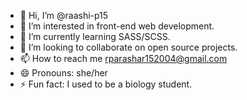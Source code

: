 - 👋 Hi, I’m @raashi-p15
- 👀 I’m interested in front-end web development.
- 🌱 I’m currently learning SASS/SCSS.
- 💞️ I’m looking to collaborate on open source projects.
- 📫 How to reach me rparashar152004@gmail.com
- 😄 Pronouns: she/her
- ⚡ Fun fact: I used to be a biology student.

<!---
raashi-p15/raashi-p15 is a ✨ special ✨ repository because its `README.md` (this file) appears on your GitHub profile.
You can click the Preview link to take a look at your changes.
--->
